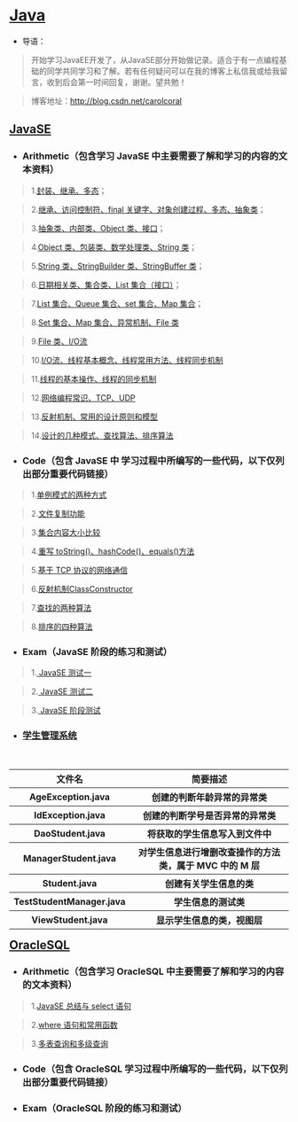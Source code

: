 # [Java](https://baike.baidu.com/item/java/85979)

* 导语：

>开始学习JavaEE开发了，从JavaSE部分开始做记录。适合于有一点编程基础的同学共同学习和了解。若有任何疑问可以在我的博客上私信我或给我留言，收到后会第一时间回复，谢谢。望共勉！

>博客地址：http://blog.csdn.net/carolcoral

## [JavaSE](https://baike.baidu.com/item/JAVA%20SE/4662159?fr=aladdin)

* ### Arithmetic（包含学习 JavaSE 中主要需要了解和学习的内容的文本资料）

>1.[封装、继承、多态](https://github.com/carolcoral/JavaLearn/blob/master/JavaSE/Arithmetic/Day09—封装、继承、多态.java)；  

>2.[继承、访问控制符、final 关键字、对象创建过程、多态、抽象类](https://github.com/carolcoral/JavaLearn/blob/master/JavaSE/Arithmetic/Day10—继承、访问控制符、final关键字、对象创建过程、多态、抽象类.java)；  

>3.[抽象类、内部类、Object 类、接口](https://github.com/carolcoral/JavaLearn/blob/master/JavaSE/Arithmetic/Day11—抽象类、接口、内部类、Object类.java)；   

>4.[Object 类、包装类、数学处理类、String 类](https://github.com/carolcoral/JavaLearn/blob/master/JavaSE/Arithmetic/Day12—Object类、包装类、数学处理类、String类.java)；  

>5.[String 类、StringBuilder 类、StringBuffer 类](https://github.com/carolcoral/JavaLearn/blob/master/JavaSE/Arithmetic/Day13—String类、StringBuilder类、StringBuffer类.java)； 

>6.[日期相关类、集合类、List 集合（接口）](https://github.com/carolcoral/JavaLearn/blob/master/JavaSE/Arithmetic/Day14—日期相关类、集合类、List集合（接口）.java)； 

>7.[List 集合、Queue 集合、set 集合、Map 集合](https://github.com/carolcoral/JavaLearn/blob/master/JavaSE/Arithmetic/Day15—List集合、Queue集合、set集合.java)； 

>8.[Set 集合、Map 集合、异常机制、File 类](https://github.com/carolcoral/JavaLearn/blob/master/JavaSE/Arithmetic/Day16—Set集合、Map集合、异常处理、File类.java)

>9.[File 类、I/O流](https://github.com/carolcoral/JavaLearn/blob/master/JavaSE/Arithmetic/Day17—File类、输入输出流.java)

>10.[I/O流、线程基本概念、线程常用方法、线程同步机制](https://github.com/carolcoral/JavaLearn/blob/master/JavaSE/Arithmetic/Day18—输入输出流、线程.java)

>11.[线程的基本操作、线程的同步机制](https://github.com/carolcoral/JavaLearn/blob/master/JavaSE/Arithmetic/Day19—线程的同步机制、线程的基本操作.java)

>12.[网络编程常识、TCP、UDP](https://github.com/carolcoral/JavaLearn/blob/master/JavaSE/Arithmetic/Day20—网络编程常识、TCP、UDP.java)

>13.[反射机制、常用的设计原则和模型](https://github.com/carolcoral/JavaLearn/blob/master/JavaSE/Arithmetic/Day21—反射机制、常用的设计原则和模型.java)

>14.[设计的几种模式、查找算法、排序算法](https://github.com/carolcoral/JavaLearn/blob/master/JavaSE/Arithmetic/Day22—查找算法、排序算法.java)


* ### Code（包含 JavaSE 中 学习过程中所编写的一些代码，以下仅列出部分重要代码链接）

>1.[单例模式的两种方式](https://github.com/carolcoral/JavaLearn/blob/master/JavaSE/Code/Singerton.java)

>2.[文件复制功能](https://github.com/carolcoral/JavaLearn/blob/master/JavaSE/Code/TestFileCopy.java)

>3.[集合内容大小比较](https://github.com/carolcoral/JavaLearn/blob/master/JavaSE/Code/TestSort.java)

>4.[重写 toString()、hashCode()、equals()方法](https://github.com/carolcoral/JavaLearn/blob/master/JavaSE/Code/Student.java)

>5.[基于 TCP 协议的网络通信](https://github.com/carolcoral/JavaLearn/blob/master/JavaSE/Code/ServerSocket.java)

>6.[反射机制ClassConstructor](https://github.com/carolcoral/JavaLearn/blob/master/JavaSE/Code/ClassConstructor.java)

>7.[查找的两种算法](https://github.com/carolcoral/JavaLearn/blob/master/JavaSE/Code/TestFind.java)

>8.[排序的四种算法](https://github.com/carolcoral/JavaLearn/blob/master/JavaSE/Code/TestSortArith.java)

* ### Exam（JavaSE 阶段的练习和测试）

>1.[ JavaSE 测试一](https://github.com/carolcoral/JavaLearn/blob/master/JavaSE/JavaSE%20测试一.java)

>2.[ JavaSE 测试二](https://github.com/carolcoral/JavaLearn/blob/master/JavaSE/JavaSE%20测试二.java)

>3.[ JavaSE 阶段测试](https://github.com/carolcoral/JavaLearn/blob/master/JavaSE/JavaSE%20阶段测试.java)


* ### [学生管理系统](https://github.com/carolcoral/JavaLearn/tree/master/JavaSE/Student)
<title> [学生管理系统](https://github.com/carolcoral/JavaLearn/tree/master/JavaSE/Student)</title>
<table align="right">
  <tr>
    <th>文件名</th>
    <th>简要描述</th>
  </tr>
  <tr>
    <th>AgeException.java</th>
    <th>创建的判断年龄异常的异常类</th>
  </tr>
  <tr>
    <th>IdException.java</th>
    <th>创建的判断学号是否异常的异常类</th>
  </tr>
  <tr>
    <th>DaoStudent.java</th>
    <th>将获取的学生信息写入到文件中</th>
  </tr>
  <tr>
    <th>ManagerStudent.java</th>
    <th>对学生信息进行增删改查操作的方法类，属于 MVC 中的 M 层</th>
  </tr>
  <tr>
    <th>Student.java</th>
    <th>创建有关学生信息的类</th>
  </tr>
  <tr>
    <th>TestStudentManager.java</th>
    <th>学生信息的测试类</th>
  </tr>
  <tr>
    <th>ViewStudent.java</th>
    <th>显示学生信息的类，视图层</th>
  </tr>
</table>

## [OracleSQL](http://www.oracle.com/technetwork/cn/database/database-technologies/sql/overview/index.html)

* ### Arithmetic（包含学习 OracleSQL 中主要需要了解和学习的内容的文本资料）

>1.[JavaSE 总结与 select 语句](https://github.com/carolcoral/JavaLearn/blob/master/OracleSQL/Arithmetic/JavaSE总结与%20select%20语句.sql)

>2.[where 语句和常用函数](https://github.com/carolcoral/JavaLearn/blob/master/OracleSQL/Arithmetic/where语句和常用函数.sql)

>3.[多表查询和多级查询](https://github.com/carolcoral/JavaLearn/blob/master/OracleSQL/Arithmetic/多表查询和多级查询.sql)

* ### Code（包含 OracleSQL 学习过程中所编写的一些代码，以下仅列出部分重要代码链接）

* ### Exam（OracleSQL 阶段的练习和测试）
